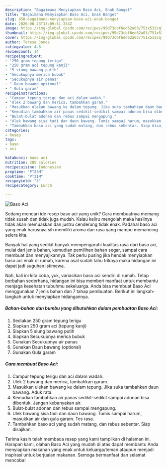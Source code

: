 ```yaml
---
description: "Bagaimana Menyiapkan Baso Aci, Enak Banget"
title: "Bagaimana Menyiapkan Baso Aci, Enak Banget"
slug: 858-bagaimana-menyiapkan-baso-aci-enak-banget
date: 2020-06-23T13:09:51.334Z
image: https://img-global.cpcdn.com/recipes/99d73cbf6ed62a03/751x532cq70/baso-aci-foto-resep-utama.jpg
thumbnail: https://img-global.cpcdn.com/recipes/99d73cbf6ed62a03/751x532cq70/baso-aci-foto-resep-utama.jpg
cover: https://img-global.cpcdn.com/recipes/99d73cbf6ed62a03/751x532cq70/baso-aci-foto-resep-utama.jpg
author: Teresa Jones
ratingvalue: 4.8
reviewcount: 14
recipeingredient:
- "250 gram tepung terigu"
- "250 gram aci tepung kanji"
- "5 siung bawang putih"
- "Secukupnya merica bubuk"
- "Secukupnya air panas"
- " Daun bawang optional"
- " Gula garam"
recipeinstructions:
- "Campur tepung terigu dan aci dalam wadah."
- "Ulek 2 bawang dan merica, tambahkan garam."
- "Masukkan ulekan bawang ke dalam tepung. Jika suka tambahkan daun bawang. Aduk rata."
- "Kemudian tambahkan air panas sedikit-sedikit sampai adonan bisa dibentuk. Jangan kebanyakan air."
- "Bulat-bulat adonan dan rebus sampai mengapung."
- "Ulek bawang sisa tadi dan daun bawang. Tumis sampai harum, masukkan air dan gula garam. Tes rasa."
- "Tambahkan baso aci yang sudah matang, dan rebus sebentar. Siap disajikan."
categories:
- Resep
tags:
- baso
- aci

katakunci: baso aci 
nutrition: 285 calories
recipecuisine: Indonesian
preptime: "PT23M"
cooktime: "PT31M"
recipeyield: "3"
recipecategory: Lunch

---
```



![Baso Aci](https://img-global.cpcdn.com/recipes/99d73cbf6ed62a03/751x532cq70/baso-aci-foto-resep-utama.jpg)

Sedang mencari ide resep baso aci yang unik? Cara membuatnya memang tidak susah dan tidak juga mudah. Kalau keliru mengolah maka hasilnya tidak akan memuaskan dan justru cenderung tidak enak. Padahal baso aci yang enak harusnya sih memiliki aroma dan rasa yang mampu memancing selera kita.

Banyak hal yang sedikit banyak mempengaruhi kualitas rasa dari baso aci, mulai dari jenis bahan, kemudian pemilihan bahan segar, sampai cara membuat dan menyajikannya. Tak perlu pusing jika hendak menyiapkan baso aci enak di rumah, karena asal sudah tahu triknya maka hidangan ini dapat jadi suguhan istimewa.




Nah, kali ini kita coba, yuk, variasikan baso aci sendiri di rumah. Tetap berbahan sederhana, hidangan ini bisa memberi manfaat untuk membantu menjaga kesehatan tubuhmu sekeluarga. Anda bisa membuat Baso Aci menggunakan 7 jenis bahan dan 7 tahap pembuatan. Berikut ini langkah-langkah untuk menyiapkan hidangannya.

<!--inarticleads1-->

##### Bahan-bahan dan bumbu yang dibutuhkan dalam pembuatan Baso Aci:

1. Sediakan 250 gram tepung terigu
1. Siapkan 250 gram aci (tepung kanji)
1. Siapkan 5 siung bawang putih
1. Siapkan Secukupnya merica bubuk
1. Gunakan Secukupnya air panas
1. Gunakan  Daun bawang (optional)
1. Gunakan  Gula garam




<!--inarticleads2-->

##### Cara membuat Baso Aci:

1. Campur tepung terigu dan aci dalam wadah.
1. Ulek 2 bawang dan merica, tambahkan garam.
1. Masukkan ulekan bawang ke dalam tepung. Jika suka tambahkan daun bawang. Aduk rata.
1. Kemudian tambahkan air panas sedikit-sedikit sampai adonan bisa dibentuk. Jangan kebanyakan air.
1. Bulat-bulat adonan dan rebus sampai mengapung.
1. Ulek bawang sisa tadi dan daun bawang. Tumis sampai harum, masukkan air dan gula garam. Tes rasa.
1. Tambahkan baso aci yang sudah matang, dan rebus sebentar. Siap disajikan.




Terima kasih telah membaca resep yang kami tampilkan di halaman ini. Harapan kami, olahan Baso Aci yang mudah di atas dapat membantu Anda menyiapkan makanan yang enak untuk keluarga/teman ataupun menjadi inspirasi untuk berjualan makanan. Semoga bermanfaat dan selamat mencoba!
